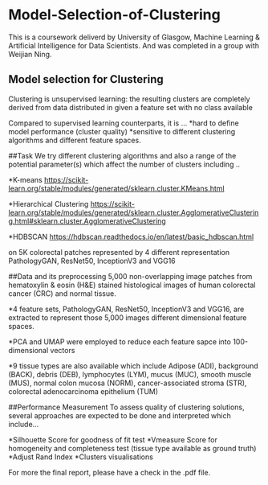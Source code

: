 # Model-Selection-of-Clustering
This is a coursework deliverd by University of Glasgow, Machine Learning & Artificial Intelligence for Data Scientists.
And was completed in a group with Weijian Ning.

## Model selection for Clustering
Clustering is unsupervised learning: the resulting clusters are completely derived from data distributed in given a feature set with no class available

Compared to supervised learning counterparts, it is ...
*hard to define model performance (cluster quality)
*sensitive to different clustering algorithms and different feature spaces.

##Task
We try different clustering algorithms and also a range of the potential parameter(s) which affect the number of clusters including ..

*K-means
<https://scikit-learn.org/stable/modules/generated/sklearn.cluster.KMeans.html>

*Hierarchical Clustering
<https://scikit-learn.org/stable/modules/generated/sklearn.cluster.AgglomerativeClustering.html#sklearn.cluster.AgglomerativeClustering>

*HDBSCAN
<https://hdbscan.readthedocs.io/en/latest/basic_hdbscan.html>

on 5K colorectal patches represented by 4 different representation PathologyGAN, ResNet50, InceptionV3 and VGG16

##Data and its preprocessing
5,000 non-overlapping image patches from hematoxylin & eosin (H&E) stained histological images of human colorectal cancer (CRC) and normal tissue.

*4 feature sets, PathologyGAN, ResNet50, InceptionV3 and VGG16, are extracted to represent those 5,000 images different dimensional feature spaces.

*PCA and UMAP were employed to reduce each feature sapce into 100-dimensional vectors

*9 tissue types are also available which include Adipose (ADI), background (BACK), debris (DEB), lymphocytes (LYM), mucus (MUC), smooth muscle (MUS), normal colon mucosa (NORM), cancer-associated stroma (STR), colorectal adenocarcinoma epithelium (TUM)

##Performance Measurement
To assess quality of clustering solutions, several approaches are expected to be done and interpreted which include...

*Silhouette Score for goodness of fit test
*Vmeasure Score for homogeneity and completeness test (tissue type available as ground truth)
*Adjust Rand Index
*Clusters visualisations

For more the final report, please have a check in the .pdf file.
